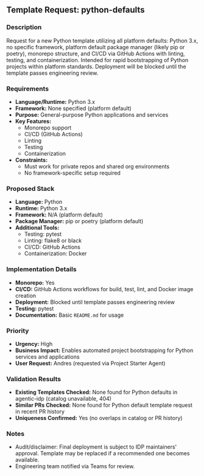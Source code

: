 ## Template Request: python-defaults

### Description
Request for a new Python template utilizing all platform defaults: Python 3.x, no specific framework, platform default package manager (likely pip or poetry), monorepo structure, and CI/CD via GitHub Actions with linting, testing, and containerization. Intended for rapid bootstrapping of Python projects within platform standards. Deployment will be blocked until the template passes engineering review.

### Requirements
- **Language/Runtime:** Python 3.x
- **Framework:** None specified (platform default)
- **Purpose:** General-purpose Python applications and services
- **Key Features:**
  - Monorepo support
  - CI/CD (GitHub Actions)
  - Linting
  - Testing
  - Containerization
- **Constraints:**
  - Must work for private repos and shared org environments
  - No framework-specific setup required

### Proposed Stack
- **Language:** Python
- **Runtime:** Python 3.x
- **Framework:** N/A (platform default)
- **Package Manager:** pip or poetry (platform default)
- **Additional Tools:**
  - Testing: pytest
  - Linting: flake8 or black
  - CI/CD: GitHub Actions
  - Containerization: Docker

### Implementation Details
- **Monorepo:** Yes
- **CI/CD:** GitHub Actions workflows for build, test, lint, and Docker image creation
- **Deployment:** Blocked until template passes engineering review
- **Testing:** pytest
- **Documentation:** Basic `README.md` for usage

### Priority
- **Urgency:** High
- **Business Impact:** Enables automated project bootstrapping for Python services and applications
- **User Request:** Andres (requested via Project Starter Agent)

### Validation Results
- **Existing Templates Checked:** None found for Python defaults in agentic-idp (catalog unavailable, 404)
- **Similar PRs Checked:** None found for Python default template request in recent PR history
- **Uniqueness Confirmed:** Yes (no overlaps in catalog or PR history)

### Notes
- Audit/disclaimer: Final deployment is subject to IDP maintainers' approval. Template may be replaced if a recommended one becomes available.
- Engineering team notified via Teams for review.
